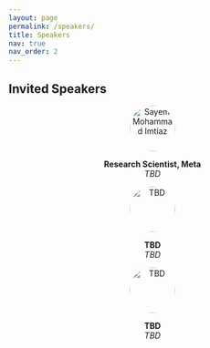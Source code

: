 ```yaml
---
layout: page
permalink: /speakers/
title: Speakers
nav: true
nav_order: 2
---
```


## Invited Speakers

<div class="team-container" style="justify-content:center; gap:1.5rem; flex-wrap:wrap;">

  <!-- Placeholder Speaker 1 -->
  <div class="team-member" style="text-align:center;">
    <img
      src="{{ '/assets/img/speakers/sayem.jpg' | relative_url }}"
      alt="Sayem Mohammad Imtiaz"
      style="width:80px; height:80px; object-fit:cover; border-radius:50%;"
    />
    <p>
      <strong>Research Scientist, Meta</strong><br>
      <em>TBD</em>
    </p>
  </div>

  <!-- Placeholder Speaker 2 -->
  <div class="team-member" style="text-align:center;">
    <img
      src="{{ '/assets/img/speakers/speaker.png' | relative_url }}"
      alt="TBD"
      style="width:80px; height:80px; object-fit:cover; border-radius:50%;"
    />
    <p>
      <strong>TBD</strong><br>
      <em>TBD</em>
    </p>
  </div>

  <!-- Placeholder Speaker 5 -->
  <div class="team-member" style="text-align:center;">
    <img
      src="{{ '/assets/img/speakers/speaker.png' | relative_url }}"
      alt="TBD"
      style="width:80px; height:80px; object-fit:cover; border-radius:50%;"
    />
    <p>
      <strong>TBD</strong><br>
      <em>TBD</em>
    </p>
  </div>

</div>
